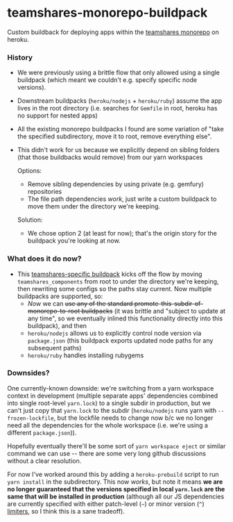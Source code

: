 # teamshares-monorepo-buildpack

Custom buildback for deploying apps within the [teamshares monorepo](https://github.com/teamshares/monorepo) on heroku.

### History
- We were previously using a brittle flow that only allowed using a single buildpack (which meant we couldn't e.g. specify specific node versions).
- Downstream buildpacks (`heroku/nodejs` + `heroku/ruby`) assume the app lives in the root directory (i.e. searches for `Gemfile` in root, heroku has no support for nested apps)
- All the existing monorepo buildpacks I found are some variation of "take the specified subdirectory, move it to root, remove everything else".
- This didn't work for us because we explicitly depend on sibling folders (that those buildbacks would remove) from our yarn workspaces


  Options:
  - Remove sibling dependencies by using private (e.g. gemfury) repositories
  - The file path dependencies *work*, just write a custom buildpack to move them under the directory we're keeping.

  Solution:
  - We chose option 2 (at least for now); that's the origin story for the buildpack you're looking at now.

### What does it do now?
- This [teamshares-specific buildpack](https://github.com/teamshares/teamshares-monorepo-buildpack) kicks off the flow by moving `teamshares_components` from root to under the directory we're keeping, then rewriting some configs so the paths stay current. Now multiple buildpacks are supported, so:
  - *Now* we can ~~use any of the standard promote-this-subdir-of-monorepo-to-root buildpacks~~ (it was brittle and "subject to update at any time", so we eventually inlined this functionality directly into this buildpack), and then
  - `heroku/nodejs` allows us to explicitly control node version via `package.json` (this buildpack exports updated node paths for any subsequent paths)
  - `heroku/ruby` handles installing rubygems

### Downsides?
One currently-known downside: we're switching from a yarn workspace context in development (multiple separate apps' dependencies combined into single root-level `yarn.lock`) to a single subdir in production, but we can't just copy that `yarn.lock` to the subdir (`heroku/nodejs` runs yarn with `--frozen-lockfile`, but the lockfile needs to change now b/c we no longer need all the dependencies for the whole workspace (i.e. we're using a different `package.json`)).

Hopefully eventually there'll be some sort of `yarn workspace eject` or similar command we can use -- there are some very long github discussions without a clear resolution.

For now I've worked around this by adding a `heroku-prebuild` script to run `yarn install` in the subdirectory. This now *works*, but note it means **we are no longer guaranteed that the versions specified in local `yarn.lock` are the same that will be installed in production** (although all our JS dependencies are currently specified with either patch-level (`~`) or minor version (`^`) [limiters](https://docs.npmjs.com/about-semantic-versioning), so I think this is a sane tradeoff).
